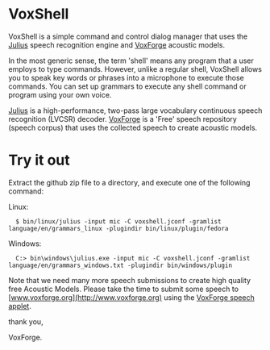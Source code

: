 # VoxShell

VoxShell is a simple command and control dialog manager that uses the [Julius](http://julius.osdn.jp/en_index.php)
speech recognition engine and [VoxForge](http://www.voxforge.org) acoustic models.

In the most generic sense, the term 'shell' means any program that a user
employs to type commands.  However, unlike a regular shell, VoxShell allows 
you to speak key words or phrases into a microphone to execute those commands. 
You can set up grammars to execute any shell command or program using your 
own voice. 

[Julius](http://julius.osdn.jp/en_index.php) is a high-performance, two-pass large vocabulary continuous speech 
recognition (LVCSR) decoder.  [VoxForge](http://www.voxforge.org) is a 'Free' speech repository (speech 
corpus) that uses the collected speech to create acoustic models.

# Try it out

Extract the github zip file to a directory, and execute one of the following 
command:

  Linux:

      $ bin/linux/julius -input mic -C voxshell.jconf -gramlist language/en/grammars_linux -plugindir bin/linux/plugin/fedora

  Windows:

      C:> bin\windows\julius.exe -input mic -C voxshell.jconf -gramlist language/en/grammars_windows.txt -plugindir bin/windows/plugin

Note that we need many more speech submissions to create high quality free Acoustic 
Models.  Please take the time to submit some speech to [www.voxforge.org](http://www.voxforge.org) using the 
[VoxForge speech applet](http://www.voxforge.org/home/read).

thank you,

VoxForge.
